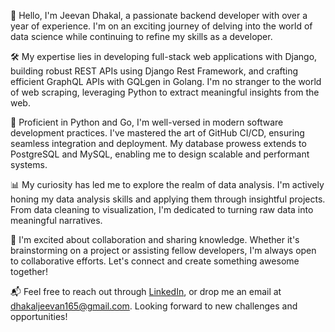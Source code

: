 👋 Hello, I'm Jeevan Dhakal, a passionate backend developer with over a year of experience. I'm on an exciting journey of delving into the world of data science while continuing to refine my skills as a developer.

🛠️ My expertise lies in developing full-stack web applications with Django, building robust REST APIs using Django Rest Framework, and crafting efficient GraphQL APIs with GQLgen in Golang. I'm no stranger to the world of web scraping, leveraging Python to extract meaningful insights from the web.

🚀 Proficient in Python and Go, I'm well-versed in modern software development practices. I've mastered the art of GitHub CI/CD, ensuring seamless integration and deployment. My database prowess extends to PostgreSQL and MySQL, enabling me to design scalable and performant systems.

📊 My curiosity has led me to explore the realm of data analysis. I'm actively honing my data analysis skills and applying them through insightful projects. From data cleaning to visualization, I'm dedicated to turning raw data into meaningful narratives.

🤝 I'm excited about collaboration and sharing knowledge. Whether it's brainstorming on a project or assisting fellow developers, I'm always open to collaborative efforts. Let's connect and create something awesome together!

📬 Feel free to reach out through [LinkedIn](https://www.linkedin.com/in/yourprofile), or drop me an email at dhakaljeevan165@gmail.com. Looking forward to new challenges and opportunities!
